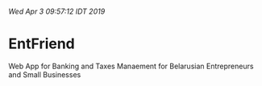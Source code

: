 ###### Wed Apr  3 09:57:12 IDT 2019

# EntFriend  
Web App for Banking and Taxes Manaement for Belarusian Entrepreneurs and Small Businesses
